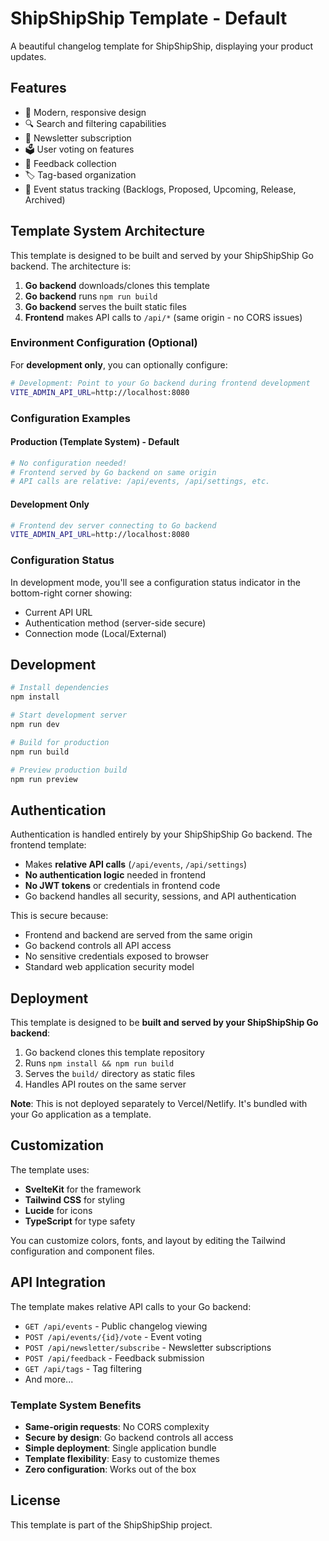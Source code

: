 # ShipShipShip Template - Default

A beautiful changelog template for ShipShipShip, displaying your product updates.

## Features

- 🎨 Modern, responsive design
- 🔍 Search and filtering capabilities
- 📧 Newsletter subscription
- 🗳️ User voting on features
- 💬 Feedback collection
- 🏷️ Tag-based organization
- 🎯 Event status tracking (Backlogs, Proposed, Upcoming, Release, Archived)

## Template System Architecture

This template is designed to be built and served by your ShipShipShip Go backend. The architecture is:

1. **Go backend** downloads/clones this template
2. **Go backend** runs `npm run build`
3. **Go backend** serves the built static files
4. **Frontend** makes API calls to `/api/*` (same origin - no CORS issues)

### Environment Configuration (Optional)

For **development only**, you can optionally configure:

```bash
# Development: Point to your Go backend during frontend development
VITE_ADMIN_API_URL=http://localhost:8080
```

### Configuration Examples

#### Production (Template System) - Default
```bash
# No configuration needed!
# Frontend served by Go backend on same origin
# API calls are relative: /api/events, /api/settings, etc.
```

#### Development Only
```bash
# Frontend dev server connecting to Go backend
VITE_ADMIN_API_URL=http://localhost:8080
```

### Configuration Status

In development mode, you'll see a configuration status indicator in the bottom-right corner showing:
- Current API URL
- Authentication method (server-side secure)
- Connection mode (Local/External)

## Development

```bash
# Install dependencies
npm install

# Start development server
npm run dev

# Build for production
npm run build

# Preview production build
npm run preview
```

## Authentication

Authentication is handled entirely by your ShipShipShip Go backend. The frontend template:

- Makes **relative API calls** (`/api/events`, `/api/settings`)
- **No authentication logic** needed in frontend
- **No JWT tokens** or credentials in frontend code
- Go backend handles all security, sessions, and API authentication

This is secure because:
- Frontend and backend are served from the same origin
- Go backend controls all API access
- No sensitive credentials exposed to browser
- Standard web application security model

## Deployment

This template is designed to be **built and served by your ShipShipShip Go backend**:

1. Go backend clones this template repository
2. Runs `npm install && npm run build`
3. Serves the `build/` directory as static files
4. Handles API routes on the same server

**Note**: This is not deployed separately to Vercel/Netlify. It's bundled with your Go application as a template.

## Customization

The template uses:
- **SvelteKit** for the framework
- **Tailwind CSS** for styling
- **Lucide** for icons
- **TypeScript** for type safety

You can customize colors, fonts, and layout by editing the Tailwind configuration and component files.

## API Integration

The template makes relative API calls to your Go backend:

- `GET /api/events` - Public changelog viewing
- `POST /api/events/{id}/vote` - Event voting
- `POST /api/newsletter/subscribe` - Newsletter subscriptions
- `POST /api/feedback` - Feedback submission
- `GET /api/tags` - Tag filtering
- And more...

### Template System Benefits

- **Same-origin requests**: No CORS complexity
- **Secure by design**: Go backend controls all access
- **Simple deployment**: Single application bundle
- **Template flexibility**: Easy to customize themes
- **Zero configuration**: Works out of the box

## License

This template is part of the ShipShipShip project.
